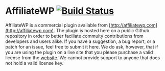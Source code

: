AffiliateWP [![Build Status](https://travis-ci.org/affiliatewp/AffiliateWP.svg?branch=master)](https://travis-ci.org/affiliatewp/AffiliateWP)
============

AffiliateWP is a commercial plugin available from [http://affiliatewp.com](http://affiliatewp.com). The plugin is hosted here on a public Github repository in order to better faciliate commuity contributions from developers and users alike. If you have a suggestion, a bug report, or a patch for an issue, feel free to submit it here. We do ask, however, that if you are using the plugin on a live site that you please purchase a valid license from the [website](http://affiliatewp.com). We cannot provide support to anyone that does not hold a valid license key.
